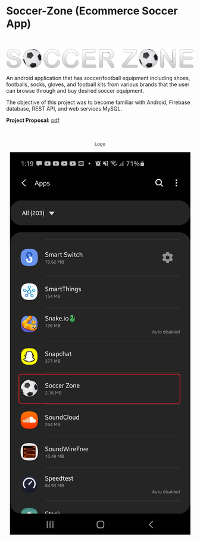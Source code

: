 # Soccer-Zone (Ecommerce Soccer App)

<br />
<p align="center" style="font-size:12px;color:dimgray;"><strong></strong>
</p>
<p align="center">
    <img src="assets/soccor_zone.png" alt=""/>
</p>

An android application that has soccer/football equipment including shoes, footballs, socks, gloves, and football kits from various brands that the user can browse through and buy desired soccer equipment.

The objective of this project was to become familiar with Android, Firebase database, REST API, and web services MySQL.

**Project Proposal:** [pdf](assets/CS440_Software_for_Mobile_Devices_Project_Proposal.pdf)

<br />
<h2 align="center" style="font-size:12px;color:dimgray;"><strong>Logo</strong>
</h2>
<p align="center">
    <img src="assets/_0 App Search.jpg" alt=""/>
</p>

